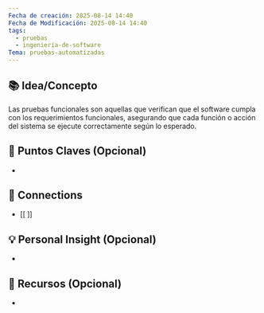 ```yaml
---
Fecha de creación: 2025-08-14 14:40
Fecha de Modificación: 2025-08-14 14:40
tags:
  - pruebas
  - ingeniería-de-software
Tema: pruebas-automatizadas
---
```



## 📚 Idea/Concepto 

Las pruebas funcionales son aquellas que verifican que el software cumpla con los requerimientos funcionales, asegurando que cada función o acción del sistema se ejecute correctamente según lo esperado.
## 📌 Puntos Claves (Opcional)
- 

## 🔗 Connections
- [[ ]]

## 💡 Personal Insight (Opcional)
- 
## 🧾 Recursos (Opcional)
- 